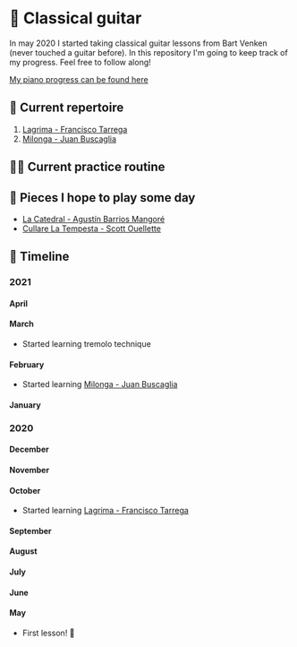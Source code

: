# 🎸 Classical guitar

In may 2020 I started taking classical guitar lessons from Bart Venken (never touched a guitar before). In this repository I'm going to keep track of my progress. Feel free to follow along!

[My piano progress can be found here](https://github.com/hansott/piano)

## 🎼 Current repertoire

1. [Lagrima - Francisco Tarrega](https://www.youtube.com/watch?v=ovpFFnQvWiI)
2. [Milonga - Juan Buscaglia](https://www.youtube.com/watch?v=qBPML7ton0E)

## 🏋️‍♀️ Current practice routine

## 🎯 Pieces I hope to play some day

- [La Catedral - Agustín Barrios Mangoré](https://www.youtube.com/watch?v=dmc6KV0_UVM)
- [Cullare La Tempesta - Scott Ouellette](https://www.youtube.com/watch?v=sqsmDwL6v2w)

## 📅 Timeline

### 2021

#### April

#### March

- Started learning tremolo technique

#### February

- Started learning [Milonga - Juan Buscaglia](https://www.youtube.com/watch?v=qBPML7ton0E)

#### January

### 2020

#### December

#### November

#### October

- Started learning [Lagrima - Francisco Tarrega](https://www.youtube.com/watch?v=ovpFFnQvWiI)

#### September

#### August

#### July

#### June

#### May

- First lesson! 🥳
